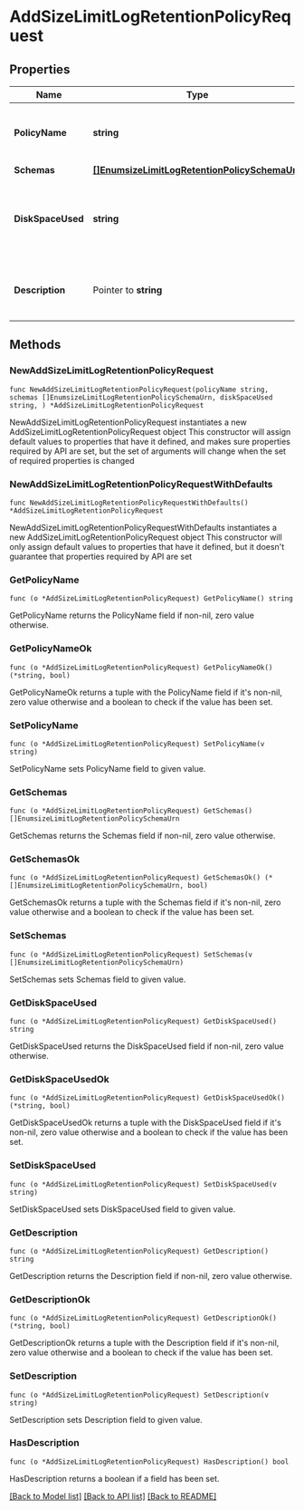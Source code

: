 # AddSizeLimitLogRetentionPolicyRequest

## Properties

Name | Type | Description | Notes
------------ | ------------- | ------------- | -------------
**PolicyName** | **string** | Name of the new Log Retention Policy | 
**Schemas** | [**[]EnumsizeLimitLogRetentionPolicySchemaUrn**](EnumsizeLimitLogRetentionPolicySchemaUrn.md) |  | 
**DiskSpaceUsed** | **string** | Specifies the maximum total disk space used by the log files. | 
**Description** | Pointer to **string** | A description for this Log Retention Policy | [optional] 

## Methods

### NewAddSizeLimitLogRetentionPolicyRequest

`func NewAddSizeLimitLogRetentionPolicyRequest(policyName string, schemas []EnumsizeLimitLogRetentionPolicySchemaUrn, diskSpaceUsed string, ) *AddSizeLimitLogRetentionPolicyRequest`

NewAddSizeLimitLogRetentionPolicyRequest instantiates a new AddSizeLimitLogRetentionPolicyRequest object
This constructor will assign default values to properties that have it defined,
and makes sure properties required by API are set, but the set of arguments
will change when the set of required properties is changed

### NewAddSizeLimitLogRetentionPolicyRequestWithDefaults

`func NewAddSizeLimitLogRetentionPolicyRequestWithDefaults() *AddSizeLimitLogRetentionPolicyRequest`

NewAddSizeLimitLogRetentionPolicyRequestWithDefaults instantiates a new AddSizeLimitLogRetentionPolicyRequest object
This constructor will only assign default values to properties that have it defined,
but it doesn't guarantee that properties required by API are set

### GetPolicyName

`func (o *AddSizeLimitLogRetentionPolicyRequest) GetPolicyName() string`

GetPolicyName returns the PolicyName field if non-nil, zero value otherwise.

### GetPolicyNameOk

`func (o *AddSizeLimitLogRetentionPolicyRequest) GetPolicyNameOk() (*string, bool)`

GetPolicyNameOk returns a tuple with the PolicyName field if it's non-nil, zero value otherwise
and a boolean to check if the value has been set.

### SetPolicyName

`func (o *AddSizeLimitLogRetentionPolicyRequest) SetPolicyName(v string)`

SetPolicyName sets PolicyName field to given value.


### GetSchemas

`func (o *AddSizeLimitLogRetentionPolicyRequest) GetSchemas() []EnumsizeLimitLogRetentionPolicySchemaUrn`

GetSchemas returns the Schemas field if non-nil, zero value otherwise.

### GetSchemasOk

`func (o *AddSizeLimitLogRetentionPolicyRequest) GetSchemasOk() (*[]EnumsizeLimitLogRetentionPolicySchemaUrn, bool)`

GetSchemasOk returns a tuple with the Schemas field if it's non-nil, zero value otherwise
and a boolean to check if the value has been set.

### SetSchemas

`func (o *AddSizeLimitLogRetentionPolicyRequest) SetSchemas(v []EnumsizeLimitLogRetentionPolicySchemaUrn)`

SetSchemas sets Schemas field to given value.


### GetDiskSpaceUsed

`func (o *AddSizeLimitLogRetentionPolicyRequest) GetDiskSpaceUsed() string`

GetDiskSpaceUsed returns the DiskSpaceUsed field if non-nil, zero value otherwise.

### GetDiskSpaceUsedOk

`func (o *AddSizeLimitLogRetentionPolicyRequest) GetDiskSpaceUsedOk() (*string, bool)`

GetDiskSpaceUsedOk returns a tuple with the DiskSpaceUsed field if it's non-nil, zero value otherwise
and a boolean to check if the value has been set.

### SetDiskSpaceUsed

`func (o *AddSizeLimitLogRetentionPolicyRequest) SetDiskSpaceUsed(v string)`

SetDiskSpaceUsed sets DiskSpaceUsed field to given value.


### GetDescription

`func (o *AddSizeLimitLogRetentionPolicyRequest) GetDescription() string`

GetDescription returns the Description field if non-nil, zero value otherwise.

### GetDescriptionOk

`func (o *AddSizeLimitLogRetentionPolicyRequest) GetDescriptionOk() (*string, bool)`

GetDescriptionOk returns a tuple with the Description field if it's non-nil, zero value otherwise
and a boolean to check if the value has been set.

### SetDescription

`func (o *AddSizeLimitLogRetentionPolicyRequest) SetDescription(v string)`

SetDescription sets Description field to given value.

### HasDescription

`func (o *AddSizeLimitLogRetentionPolicyRequest) HasDescription() bool`

HasDescription returns a boolean if a field has been set.


[[Back to Model list]](../README.md#documentation-for-models) [[Back to API list]](../README.md#documentation-for-api-endpoints) [[Back to README]](../README.md)


